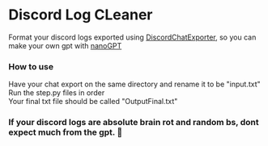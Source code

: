# Discord Log CLeaner

Format your discord logs exported using [DiscordChatExporter](https://github.com/Tyrrrz/DiscordChatExporter), so you can make your own gpt with [nanoGPT](https://github.com/karpathy/nanoGPT)


### How to use 

Have your chat export on the same directory and rename it to be "input.txt"<br>
Run the step.py files in order <br>
Your final txt file should be called "OutputFinal.txt"

### If your discord logs are absolute brain rot and random bs, dont expect much from the gpt. 🙂
